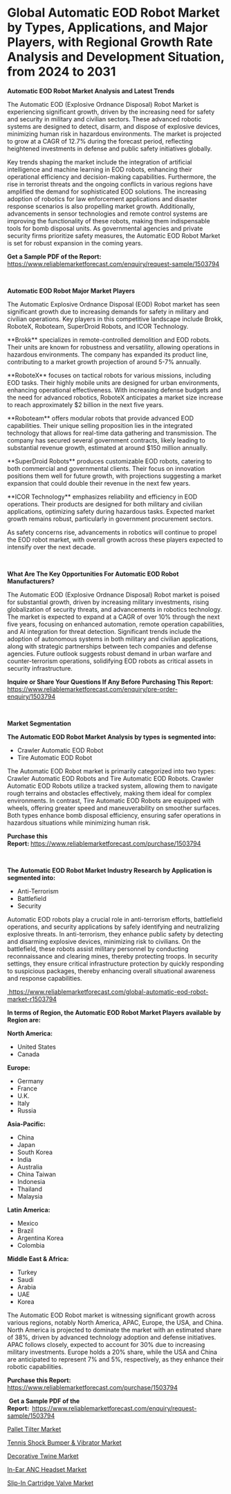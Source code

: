 <p><h1>Global Automatic EOD Robot Market by Types, Applications, and Major Players, with Regional Growth Rate Analysis and Development Situation, from 2024 to 2031</h1></p><p><strong>Automatic EOD Robot Market Analysis and Latest Trends</strong></p>
<p><p>The Automatic EOD (Explosive Ordnance Disposal) Robot Market is experiencing significant growth, driven by the increasing need for safety and security in military and civilian sectors. These advanced robotic systems are designed to detect, disarm, and dispose of explosive devices, minimizing human risk in hazardous environments. The market is projected to grow at a CAGR of 12.7% during the forecast period, reflecting heightened investments in defense and public safety initiatives globally.</p><p>Key trends shaping the market include the integration of artificial intelligence and machine learning in EOD robots, enhancing their operational efficiency and decision-making capabilities. Furthermore, the rise in terrorist threats and the ongoing conflicts in various regions have amplified the demand for sophisticated EOD solutions. The increasing adoption of robotics for law enforcement applications and disaster response scenarios is also propelling market growth. Additionally, advancements in sensor technologies and remote control systems are improving the functionality of these robots, making them indispensable tools for bomb disposal units. As governmental agencies and private security firms prioritize safety measures, the Automatic EOD Robot Market is set for robust expansion in the coming years.</p></p>
<p><strong>Get a Sample PDF of the Report:&nbsp;</strong> <a href="https://www.reliablemarketforecast.com/enquiry/request-sample/1503794?utm_campaign=1110&utm_medium=2&utm_source=Github&utm_content=ia&utm_term=27092024&utm_id=automatic-eod-robot">https://www.reliablemarketforecast.com/enquiry/request-sample/1503794</a></p>
<p>&nbsp;</p>
<p><strong>Automatic EOD Robot Major Market Players</strong></p>
<p><p>The Automatic Explosive Ordnance Disposal (EOD) Robot market has seen significant growth due to increasing demands for safety in military and civilian operations. Key players in this competitive landscape include Brokk, RoboteX, Roboteam, SuperDroid Robots, and ICOR Technology.</p><p>**Brokk** specializes in remote-controlled demolition and EOD robots. Their units are known for robustness and versatility, allowing operations in hazardous environments. The company has expanded its product line, contributing to a market growth projection of around 5-7% annually.</p><p>**RoboteX** focuses on tactical robots for various missions, including EOD tasks. Their highly mobile units are designed for urban environments, enhancing operational effectiveness. With increasing defense budgets and the need for advanced robotics, RoboteX anticipates a market size increase to reach approximately $2 billion in the next five years.</p><p>**Roboteam** offers modular robots that provide advanced EOD capabilities. Their unique selling proposition lies in the integrated technology that allows for real-time data gathering and transmission. The company has secured several government contracts, likely leading to substantial revenue growth, estimated at around $150 million annually.</p><p>**SuperDroid Robots** produces customizable EOD robots, catering to both commercial and governmental clients. Their focus on innovation positions them well for future growth, with projections suggesting a market expansion that could double their revenue in the next few years.</p><p>**ICOR Technology** emphasizes reliability and efficiency in EOD operations. Their products are designed for both military and civilian applications, optimizing safety during hazardous tasks. Expected market growth remains robust, particularly in government procurement sectors.</p><p>As safety concerns rise, advancements in robotics will continue to propel the EOD robot market, with overall growth across these players expected to intensify over the next decade.</p></p>
<p>&nbsp;</p>
<p><strong>What Are The Key Opportunities For Automatic EOD Robot Manufacturers?</strong></p>
<p><p>The Automatic EOD (Explosive Ordnance Disposal) Robot market is poised for substantial growth, driven by increasing military investments, rising globalization of security threats, and advancements in robotics technology. The market is expected to expand at a CAGR of over 10% through the next five years, focusing on enhanced automation, remote operation capabilities, and AI integration for threat detection. Significant trends include the adoption of autonomous systems in both military and civilian applications, along with strategic partnerships between tech companies and defense agencies. Future outlook suggests robust demand in urban warfare and counter-terrorism operations, solidifying EOD robots as critical assets in security infrastructure.</p></p>
<p><strong>Inquire or Share Your Questions If Any Before Purchasing This Report:</strong> <a href="https://www.reliablemarketforecast.com/enquiry/pre-order-enquiry/1503794?utm_campaign=1110&utm_medium=2&utm_source=Github&utm_content=ia&utm_term=27092024&utm_id=automatic-eod-robot">https://www.reliablemarketforecast.com/enquiry/pre-order-enquiry/1503794</a></p>
<p>&nbsp;</p>
<p><strong>Market Segmentation</strong></p>
<p><strong>The Automatic EOD Robot Market Analysis by types is segmented into:</strong></p>
<p><ul><li>Crawler Automatic EOD Robot</li><li>Tire Automatic EOD Robot</li></ul></p>
<p><p>The Automatic EOD Robot market is primarily categorized into two types: Crawler Automatic EOD Robots and Tire Automatic EOD Robots. Crawler Automatic EOD Robots utilize a tracked system, allowing them to navigate rough terrains and obstacles effectively, making them ideal for complex environments. In contrast, Tire Automatic EOD Robots are equipped with wheels, offering greater speed and maneuverability on smoother surfaces. Both types enhance bomb disposal efficiency, ensuring safer operations in hazardous situations while minimizing human risk.</p></p>
<p><strong>Purchase this Report:&nbsp;</strong><a href="https://www.reliablemarketforecast.com/purchase/1503794?utm_campaign=1110&utm_medium=2&utm_source=Github&utm_content=ia&utm_term=27092024&utm_id=automatic-eod-robot">https://www.reliablemarketforecast.com/purchase/1503794</a></p>
<p>&nbsp;</p>
<p><strong>The Automatic EOD Robot Market Industry Research by Application is segmented into:</strong></p>
<p><ul><li>Anti-Terrorism</li><li>Battlefield</li><li>Security</li></ul></p>
<p><p>Automatic EOD robots play a crucial role in anti-terrorism efforts, battlefield operations, and security applications by safely identifying and neutralizing explosive threats. In anti-terrorism, they enhance public safety by detecting and disarming explosive devices, minimizing risk to civilians. On the battlefield, these robots assist military personnel by conducting reconnaissance and clearing mines, thereby protecting troops. In security settings, they ensure critical infrastructure protection by quickly responding to suspicious packages, thereby enhancing overall situational awareness and response capabilities.</p></p>
<p><a href="https://www.reliablemarketforecast.com/global-automatic-eod-robot-market-r1503794?utm_campaign=1110&utm_medium=2&utm_source=Github&utm_content=ia&utm_term=27092024&utm_id=automatic-eod-robot">&nbsp;https://www.reliablemarketforecast.com/global-automatic-eod-robot-market-r1503794</a></p>
<p><strong>In terms of Region, the Automatic EOD Robot Market Players available by Region are:</strong></p>
<p>
    <p> <strong> North America: </strong>
        <ul>
            <li>United States</li>
            <li>Canada</li>
        </ul>
        </p> 
    <p> <strong> Europe: </strong>
        <ul>
            <li>Germany</li>
            <li>France</li>
            <li>U.K.</li>
            <li>Italy</li>
            <li>Russia</li>
        </ul>
        </p> 
    <p> <strong> Asia-Pacific: </strong>
        <ul>
            <li>China</li>
            <li>Japan</li>
            <li>South Korea</li>
            <li>India</li>
            <li>Australia</li>
            <li>China Taiwan</li>
            <li>Indonesia</li>
            <li>Thailand</li>
            <li>Malaysia</li>
        </ul>
        </p> 
    <p> <strong> Latin America: </strong>
        <ul>
            <li>Mexico</li>
            <li>Brazil</li>
            <li>Argentina Korea</li>
            <li>Colombia</li>
        </ul>
        </p> 
    <p> <strong> Middle East & Africa: </strong>
        <ul>
            <li>Turkey</li>
            <li>Saudi</li>
            <li>Arabia</li>
            <li>UAE</li>
            <li>Korea</li>
        </ul>
    </p>
    </p>
<p><p>The Automatic EOD Robot market is witnessing significant growth across various regions, notably North America, APAC, Europe, the USA, and China. North America is projected to dominate the market with an estimated share of 38%, driven by advanced technology adoption and defense initiatives. APAC follows closely, expected to account for 30% due to increasing military investments. Europe holds a 20% share, while the USA and China are anticipated to represent 7% and 5%, respectively, as they enhance their robotic capabilities.</p></p>
<p><strong>Purchase this Report: </strong><a href="https://www.reliablemarketforecast.com/purchase/1503794?utm_campaign=1110&utm_medium=2&utm_source=Github&utm_content=ia&utm_term=27092024&utm_id=automatic-eod-robot">https://www.reliablemarketforecast.com/purchase/1503794</a></p>
<p>&nbsp;<strong>Get a Sample PDF of the Report:&nbsp;&nbsp;</strong><a href="https://www.reliablemarketforecast.com/enquiry/request-sample/1503794?utm_campaign=1110&utm_medium=2&utm_source=Github&utm_content=ia&utm_term=27092024&utm_id=automatic-eod-robot">https://www.reliablemarketforecast.com/enquiry/request-sample/1503794</a></p>
<p><strong></strong></p>
<p><p><a href="https://www.linkedin.com/pulse/pallet-tilter-market-essentials-key-players-demand-drivers-roi-gmkdf?trackingId=akJGO5gTTia6lhkDdfy5zA%3D%3D&utm_campaign=1110&utm_medium=2&utm_source=Github&utm_content=ia&utm_term=27092024&utm_id=automatic-eod-robot">Pallet Tilter Market</a></p><p><a href="https://issuu.com/reportprime-2/docs/tennis-shock-bumper-vibrator-market_b8270655ebeba2?utm_campaign=1110&utm_medium=2&utm_source=Github&utm_content=ia&utm_term=27092024&utm_id=automatic-eod-robot">Tennis Shock Bumper & Vibrator Market</a></p><p><a href="https://www.linkedin.com/pulse/decorative-twine-market-industry-trends-forecast-period-ke96e?trackingId=uEQP%2FIYBTBqleCpAMw4r5Q%3D%3D&utm_campaign=1110&utm_medium=2&utm_source=Github&utm_content=ia&utm_term=27092024&utm_id=automatic-eod-robot">Decorative Twine Market</a></p><p><a href="https://issuu.com/reportprime-2/docs/in-ear-anc-headset-market-size-2030_38bc99999e39b5?utm_campaign=1110&utm_medium=2&utm_source=Github&utm_content=ia&utm_term=27092024&utm_id=automatic-eod-robot">In-Ear ANC Headset Market</a></p><p><a href="https://github.com/WillieWoodard/Market-Research-Report-List-6/blob/main/slip-in-cartridge-valve-market.md?utm_campaign=1110&utm_medium=2&utm_source=Github&utm_content=ia&utm_term=27092024&utm_id=automatic-eod-robot">Slip-In Cartridge Valve Market</a></p></p>
